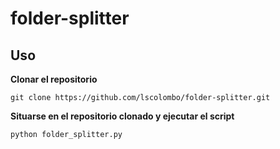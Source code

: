 # folder-splitter

## Uso

**Clonar el repositorio**

`git clone https://github.com/lscolombo/folder-splitter.git`


**Situarse en el repositorio clonado y ejecutar el script**

`python folder_splitter.py`


